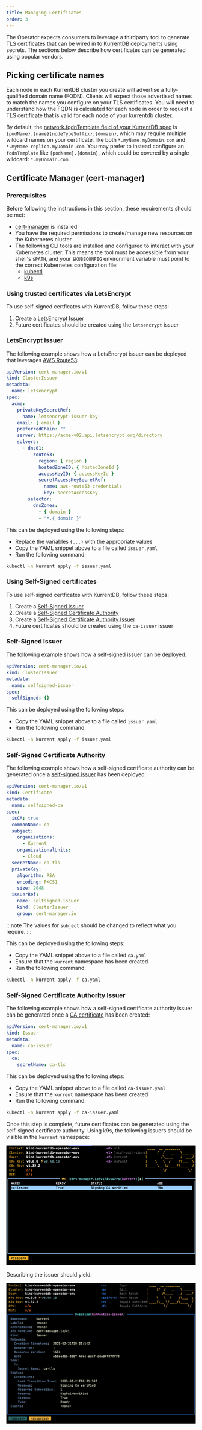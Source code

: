 ```yaml
---
title: Managing Certificates
order: 3
---
```


The Operator expects consumers to leverage a thirdparty tool to generate TLS certificates that can be wired in to [KurrentDB](../getting-started/resource-types.md#kurrentdb) deployments using secrets. The sections below describe how certificates can be generated using popular vendors.

## Picking certificate names

Each node in each KurrentDB cluster you create will advertise a fully-qualified domain name (FQDN).
Clients will expect those advertised names to match the names you configure on your TLS
certificates.  You will need to understand how the FQDN is calculated for each node in order to
request a TLS certificate that is valid for each node of your kurrentdb cluster.

By default, the [network.fqdnTemplate field of your KurrentDB spec](
../getting-started/resource-types.md#kurrentdbnetwork) is
`{podName}.{name}{nodeTypeSuffix}.{domain}`, which may require multiple wildcard names on your
certificate, like both `*.myName.myDomain.com` and `*.myName-replica.myDomain.com`.  You may prefer
to instead configure an `fqdnTemplate` like `{podName}.{domain}`, which could be covered
by a single wildcard: `*.myDomain.com`.

## Certificate Manager (cert-manager)

### Prerequisites

Before following the instructions in this section, these requirements should be met:

* [cert-manager](https://cert-manager.io) is installed
* You have the required permissions to create/manage new resources on the Kubernetes cluster
* The following CLI tools are installed and configured to interact with your Kubernetes cluster. This means the tool must be accessible from your shell's `$PATH`, and your `$KUBECONFIG` environment variable must point to the correct Kubernetes configuration file:
    * [kubectl](https://kubernetes.io/docs/tasks/tools/install-kubectl)
    * [k9s](https://k9scli.io/topics/install/)

### Using trusted certificates via LetsEncrypt

To use self-signed certficates with KurrentDB, follow these steps:

1. Create a [LetsEncrypt Issuer](#letsencrypt-issuer)
2. Future certificates should be created using the `letsencrypt` issuer

### LetsEncrypt Issuer

The following example shows how a LetsEncrypt issuer can be deployed that leverages [AWS Route53](https://cert-manager.io/docs/configuration/acme/dns01/route53/):

```yaml
apiVersion: cert-manager.io/v1
kind: ClusterIssuer
metadata:
  name: letsencrypt
spec:
  acme:
    privateKeySecretRef:
      name: letsencrypt-issuer-key
    email: { email }
    preferredChain: ""
    server: https://acme-v02.api.letsencrypt.org/directory
    solvers:
      - dns01:
          route53:
            region: { region }
            hostedZoneID: { hostedZoneId }
            accessKeyID: { accessKeyId }
            secretAccessKeySecretRef:
              name: aws-route53-credentials
              key: secretAccessKey
        selector:
          dnsZones:
            - { domain }
            - "*.{ domain }"
```

This can be deployed using the following steps:
- Replace the variables `{...}` with the appropriate values
- Copy the YAML snippet above to a file called `issuer.yaml`
- Run the following command:

```bash
kubectl -n kurrent apply -f issuer.yaml
```

### Using Self-Signed certificates

To use self-signed certficates with KurrentDB, follow these steps:

1. Create a [Self-Signed Issuer](#self-signed-issuer)
2. Create a [Self-Signed Certificate Authority](#self-signed-certificate-authority)
3. Create a [Self-Signed Certificate Authority Issuer](#self-signed-certificate-authority-issuer)
4. Future certificates should be created using the `ca-issuer` issuer

### Self-Signed Issuer

The following example shows how a self-signed issuer can be deployed:

```yaml
apiVersion: cert-manager.io/v1
kind: ClusterIssuer
metadata:
  name: selfsigned-issuer
spec:
  selfSigned: {}
```

This can be deployed using the following steps:
- Copy the YAML snippet above to a file called `issuer.yaml`
- Run the following command:

```bash
kubectl -n kurrent apply -f issuer.yaml
```

### Self-Signed Certificate Authority

The following example shows how a self-signed certificate authority can be generated once a [self-signed issuer](#self-signed-issuer) has been deployed:

```yaml
apiVersion: cert-manager.io/v1
kind: Certificate
metadata:
  name: selfsigned-ca
spec:
  isCA: true
  commonName: ca
  subject:
    organizations:
      - Kurrent
    organizationalUnits:
      - Cloud
  secretName: ca-tls
  privateKey:
    algorithm: RSA
    encoding: PKCS1
    size: 2048
  issuerRef:
    name: selfsigned-issuer
    kind: ClusterIssuer
    group: cert-manager.io
```

:::note
The values for `subject` should be changed to reflect what you require.
:::

This can be deployed using the following steps:
- Copy the YAML snippet above to a file called `ca.yaml`
- Ensure that the `kurrent` namespace has been created
- Run the following command:

```bash
kubectl -n kurrent apply -f ca.yaml
```

### Self-Signed Certificate Authority Issuer

The following example shows how a self-signed certificate authority issuer can be generated once a [CA certificate](#self-signed-certificate-authority) has been created:

```yaml
apiVersion: cert-manager.io/v1
kind: Issuer
metadata:
  name: ca-issuer
spec:
  ca:
    secretName: ca-tls
```

This can be deployed using the following steps:
- Copy the YAML snippet above to a file called `ca-issuer.yaml`
- Ensure that the `kurrent` namespace has been created
- Run the following command:

```bash
kubectl -n kurrent apply -f ca-issuer.yaml
```

Once this step is complete, future certificates can be generated using the self-signed certificate authority. Using k9s,
the following issuers should be visible in the `kurrent` namespace:

![Issuers](images/certs/ca-issuer.png)

Describing the issuer should yield:

![Issuers](images/certs/ca-issuer-details.png)
